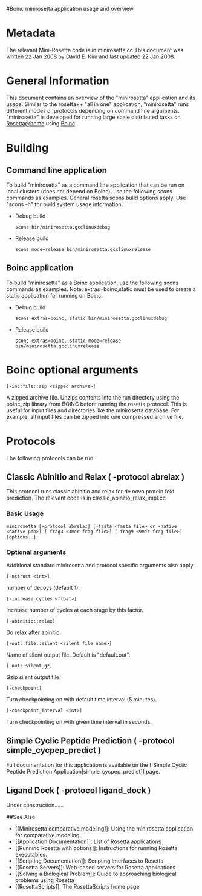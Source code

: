 #Boinc minirosetta application usage and overview

Metadata
========

The relevant Mini-Rosetta code is in minirosetta.cc This document was written 22 Jan 2008 by David E. Kim and last updated 22 Jan 2008.

General Information
===================

This document contains an overview of the "minirosetta" application and its usage. Similar to the rosetta++ "all in one" application, "minirosetta" runs different modes or protocols depending on command line arguments. "minirosetta" is developed for running large scale distributed tasks on [Rosetta@home](http://boinc.bakerlab.org/rosetta) using [Boinc](http://boinc.berkeley.edu) .

Building
========

Command line application
------------------------

To build "minirosetta" as a command line application that can be run on local clusters (does not depend on Boinc), use the following scons commands as examples. General rosetta scons build options apply. Use "scons -h" for build system usage information.

-   Debug build

    ```
    scons bin/minirosetta.gcclinuxdebug
    ```

-   Release build

    ```
    scons mode=release bin/minirosetta.gcclinuxrelease
    ```

Boinc application
-----------------

To build "minirosetta" as a Boinc application, use the following scons commands as examples. Note: extras=boinc,static must be used to create a static application for running on Boinc.

- Debug build

   ```
   scons extras=boinc, static bin/minirosetta.gcclinuxdebug
   ```

- Release build

   ```
   scons extras=boinc, static mode=release bin/minirosetta.gcclinuxrelease
   ```

Boinc optional arguments
========================

```
[-in::file::zip <zipped archive>]
```

A zipped archive file. Unzips contents into the run directory using the boinc\_zip library from BOINC before running the rosetta protocol. This is useful for input files and directories like the minirosetta database. For example, all input files can be zipped into one compressed archive file.

Protocols
=========

The following protocols can be run.

Classic Abinitio and Relax ( -protocol abrelax )
------------------------------------------------

This protocol runs classic abinitio and relax for de novo protein fold prediction. The relevant code is in classic_abinitio_relax_impl.cc

### Basic Usage

```
minirosetta [-protocol abrelax] [-fasta <fasta file> or -native <native pdb>] [-frag3 <3mer frag file>] [-frag9 <9mer frag file>] [options..]
```

### Optional arguments

Additional standard minirosetta and protocol specific arguments also apply.

```
[-nstruct <int>]
```

number of decoys (default 1).

```
[-increase_cycles <float>]
```

Increase number of cycles at each stage by this factor.

```
[-abinitio::relax]
```

Do relax after abinitio.

```
[-out::file::silent <silent file name>]
```

Name of silent output file. Default is "default.out".

```
[-out::silent_gz]
```

Gzip silent output file.

```
[-checkpoint]
```

Turn checkpointing on with default time interval (5 minutes).

```
[-checkpoint_interval <int>]
```

Turn checkpointing on with given time interval in seconds.

Simple Cyclic Peptide Prediction ( -protocol simple_cycpep_predict )
------------------------------------------------

Full documentation for this application is available on the [[Simple Cyclic Peptide Prediction Application|simple_cycpep_predict]] page.

Ligand Dock ( -protocol ligand\_dock )
--------------------------------------

Under construction......


##See Also

* [[Minirosetta comparative modeling]]: Using the minirosetta application for comparative modeling
* [[Application Documentation]]: List of Rosetta applications
* [[Running Rosetta with options]]: Instructions for running Rosetta executables.
* [[Scripting Documentation]]: Scripting interfaces to Rosetta
* [[Rosetta Servers]]: Web-based servers for Rosetta applications
* [[Solving a Biological Problem]]: Guide to approaching biological problems using Rosetta
* [[RosettaScripts]]: The RosettaScripts home page